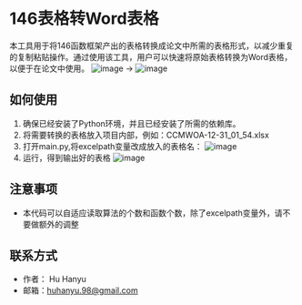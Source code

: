 # 146表格转Word表格

本工具用于将146函数框架产出的表格转换成论文中所需的表格形式，以减少重复的复制粘贴操作。通过使用该工具，用户可以快速将原始表格转换为Word表格，以便于在论文中使用。
![image](https://github.com/huhanyu/146-excel-word-/assets/22694173/e021fa8e-ee3b-45c3-99cd-5d75d4442b38) → ![image](https://github.com/huhanyu/146-excel-word-/assets/22694173/2c51a9dd-fc12-43a4-a6c4-9cb18f7469e7)



## 如何使用

1. 确保已经安装了Python环境，并且已经安装了所需的依赖库。
2. 将需要转换的表格放入项目内部，例如：CCMWOA-12-31_01_54.xlsx
3. 打开main.py,将excelpath变量改成放入的表格名：
![image](https://github.com/huhanyu/146-excel-word-/assets/22694173/15483ee1-fa65-4f15-8abe-b65031e5caa4)
4. 运行，得到输出好的表格
 ![image](https://github.com/huhanyu/146-excel-word-/assets/22694173/1b961650-146b-46ea-89eb-d4697c152743)

## 注意事项

- 本代码可以自适应读取算法的个数和函数个数，除了excelpath变量外，请不要做额外的调整

## 联系方式

- 作者： Hu Hanyu
- 邮箱：huhanyu.98@gmail.com
  
